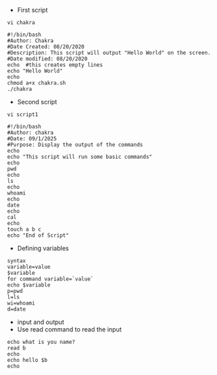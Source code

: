 * First script
```
vi chakra

#!/bin/bash
#Author: Chakra
#Date Created: 08/20/2020
#Description: This script will output "Hello World" on the screen.
#Date modified: 08/20/2020
echo  #this creates empty lines
echo "Hello World"
echo
chmod a+x chakra.sh
./chakra
```

* Second script
```
vi script1

#!/bin/bash
#Author: chakra
#Date: 09/1/2025
#Purpose: Display the output of the commands
echo
echo "This script will run some basic commands"
echo
pwd
echo
ls
echo
whoami
echo
date
echo
cal
echo
touch a b c
echo "End of Script"
```

* Defining variables
```
syntax
variable=value
$variable
for command variable=`value`
echo $variable
p=pwd
l=ls
wi=whoami
d=date
```

* input and output
* Use read command to read the input
```
echo what is you name?
read b
echo
echo hello $b
echo
```
  

